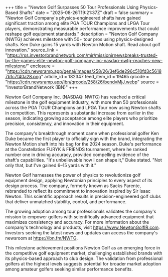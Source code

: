 +++
title = "Newton Golf Surpasses 50 Tour Professionals Using Physics-Based Shafts"
date = "2025-08-26T19:21:37Z"
draft = false
summary = "Newton Golf Company's physics-engineered shafts have gained significant traction among elite PGA TOUR Champions and LPGA Tour players, demonstrating measurable performance improvements that could reshape golf equipment standards."
description = "Newton Golf Company (NWTG) achieves milestone with 50+ tour pros using physics-designed shafts. Ken Duke gains 15 yards with Newton Motion shaft. Read about golf innovation."
source_link = "https://rss.investorbrandnetwork.com/mir/missionirnewsbreaks-trusted-by-the-games-elite-newton-golf-company-inc-nasdaq-nwtg-reaches-new-milestone/"
enclosure = "https://cdn.newsramp.app/genai/images/258/26/3ef6de296c510fd3c56187b1c7f40a28.png"
article_id = 182347
feed_item_id = 19465
qrcode = "https://cdn.newsramp.app/ibn/qrcode/258/26/bendvMjJ.webp"
source = "InvestorBrandNetwork (IBN)"
+++

<p>Newton Golf Company Inc. (NASDAQ: NWTG) has reached a critical milestone in the golf equipment industry, with more than 50 professionals across the PGA TOUR Champions and LPGA Tour now using Newton shafts in competition. This represents a substantial increase from earlier in the season, indicating growing acceptance among elite players who prioritize precision, consistency, and innovation in their equipment.</p><p>The company's breakthrough moment came when professional golfer Ken Duke became the first player to officially sign with the brand, integrating the Newton Motion shaft into his bag for the 2024 season. Duke's performance at the Constellation FURYK & FRIENDS tournament, where he ranked number one in driving accuracy, provided compelling evidence of the shaft's capabilities. "It's unbelievable how I can shape it," Duke stated. "Not only that, but I've gained 6–15 yards with it."</p><p>Newton Golf harnesses the power of physics to revolutionize golf equipment design, applying Newtonian principles to every aspect of its design process. The company, formerly known as Sacks Parente, rebranded to reflect its commitment to innovation inspired by Sir Isaac Newton. This scientific approach results in precision-engineered golf clubs that deliver unmatched stability, control, and performance.</p><p>The growing adoption among tour professionals validates the company's mission to empower golfers with scientifically advanced equipment that maximizes consistency and accuracy. For more information about the company's technology and products, visit <a href="https://www.NewtonGolfIR.com" rel="nofollow" target="_blank">https://www.NewtonGolfIR.com</a>. Investors seeking the latest news and updates can access the company's newsroom at <a href="https://ibn.fm/NWTG" rel="nofollow" target="_blank">https://ibn.fm/NWTG</a>.</p><p>This milestone achievement positions Newton Golf as an emerging force in the competitive golf equipment market, challenging established brands with its physics-based approach to club design. The validation from professional golfers at the highest levels suggests potential for broader market adoption among amateur golfers seeking similar performance benefits.</p>